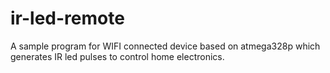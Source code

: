 # ir-led-remote

A sample program for WIFI connected device based on atmega328p 
which generates IR led pulses to control home electronics.
